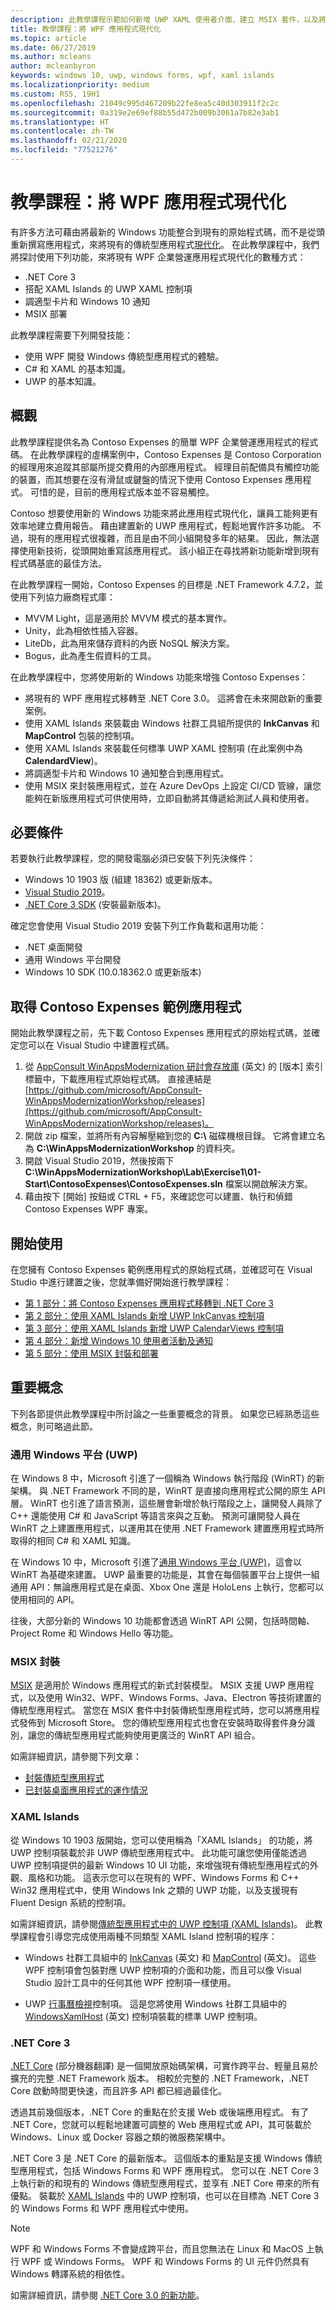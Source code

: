```yaml
---
description: 此教學課程示範如何新增 UWP XAML 使用者介面、建立 MSIX 套件，以及將其他新式元件併入您的 UWP 應用程式。
title: 教學課程：將 WPF 應用程式現代化
ms.topic: article
ms.date: 06/27/2019
ms.author: mcleans
author: mcleanbyron
keywords: windows 10, uwp, windows forms, wpf, xaml islands
ms.localizationpriority: medium
ms.custom: RS5, 19H1
ms.openlocfilehash: 21049c995d467209b22fe8ea5c40d303911f2c2c
ms.sourcegitcommit: 0a319e2e69ef88b55d472b009b3061a7b82e3ab1
ms.translationtype: HT
ms.contentlocale: zh-TW
ms.lasthandoff: 02/21/2020
ms.locfileid: "77521276"
---
```

# <a name="tutorial-modernize-a-wpf-app"></a>教學課程：將 WPF 應用程式現代化 

有許多方法可藉由將最新的 Windows 功能整合到現有的原始程式碼，而不是從頭重新撰寫應用程式，來將現有的傳統型應用程式[現代化](index.md)。 在此教學課程中，我們將探討使用下列功能，來將現有 WPF 企業營運應用程式現代化的數種方式：

* .NET Core 3
* 搭配 XAML Islands 的 UWP XAML 控制項
* 調適型卡片和 Windows 10 通知
* MSIX 部署

此教學課程需要下列開發技能：

* 使用 WPF 開發 Windows 傳統型應用程式的體驗。
* C# 和 XAML 的基本知識。
* UWP 的基本知識。

## <a name="overview"></a>概觀

此教學課程提供名為 Contoso Expenses 的簡單 WPF 企業營運應用程式的程式碼。 在此教學課程的虛構案例中，Contoso Expenses 是 Contoso Corporation 的經理用來追蹤其部屬所提交費用的內部應用程式。 經理目前配備具有觸控功能的裝置，而其想要在沒有滑鼠或鍵盤的情況下使用 Contoso Expenses 應用程式。 可惜的是，目前的應用程式版本並不容易觸控。

Contoso 想要使用新的 Windows 功能來將此應用程式現代化，讓員工能夠更有效率地建立費用報告。 藉由建置新的 UWP 應用程式，輕鬆地實作許多功能。 不過，現有的應用程式很複雜，而且是由不同小組開發多年的結果。 因此，無法選擇使用新技術，從頭開始重寫該應用程式。 該小組正在尋找將新功能新增到現有程式碼基底的最佳方法。

在此教學課程一開始，Contoso Expenses 的目標是 .NET Framework 4.7.2，並使用下列協力廠商程式庫：

* MVVM Light，這是適用於 MVVM 模式的基本實作。
* Unity，此為相依性插入容器。
* LiteDb，此為用來儲存資料的內嵌 NoSQL 解決方案。
* Bogus，此為產生假資料的工具。

在此教學課程中，您將使用新的 Windows 功能來增強 Contoso Expenses：

* 將現有的 WPF 應用程式移轉至 .NET Core 3.0。 這將會在未來開啟新的重要案例。
* 使用 XAML Islands 來裝載由 Windows 社群工具組所提供的 **InkCanvas** 和 **MapControl** 包裝的控制項。
* 使用 XAML Islands 來裝載任何標準 UWP XAML 控制項 (在此案例中為 **CalendardView**)。
* 將調適型卡片和 Windows 10 通知整合到應用程式。
* 使用 MSIX 來封裝應用程式，並在 Azure DevOps 上設定 CI/CD 管線，讓您能夠在新版應用程式可供使用時，立即自動將其傳遞給測試人員和使用者。

## <a name="prerequisites"></a>必要條件

若要執行此教學課程，您的開發電腦必須已安裝下列先決條件：

* Windows 10 1903 版 (組建 18362) 或更新版本。
* [Visual Studio 2019](https://www.visualstudio.com)。
* [.NET Core 3 SDK](https://dotnet.microsoft.com/download/dotnet-core/3.0) (安裝最新版本)。

確定您會使用 Visual Studio 2019 安裝下列工作負載和選用功能：

* .NET 桌面開發
* 通用 Windows 平台開發
* Windows 10 SDK (10.0.18362.0 或更新版本)

## <a name="get-the-contoso-expenses-sample-app"></a>取得 Contoso Expenses 範例應用程式

開始此教學課程之前，先下載 Contoso Expenses 應用程式的原始程式碼，並確定您可以在 Visual Studio 中建置程式碼。

1. 從 [AppConsult WinAppsModernization 研討會存放庫](https://github.com/Microsoft/AppConsult-WinAppsModernizationWorkshop) \(英文\) 的 [版本]  索引標籤中，下載應用程式原始程式碼。 直接連結是 [https://github.com/microsoft/AppConsult-WinAppsModernizationWorkshop/releases](https://github.com/microsoft/AppConsult-WinAppsModernizationWorkshop/releases)。
2. 開啟 zip 檔案，並將所有內容解壓縮到您的 **C:\\** 磁碟機根目錄。 它將會建立名為 **C:\WinAppsModernizationWorkshop** 的資料夾。
3. 開啟 Visual Studio 2019，然後按兩下 **C:\WinAppsModernizationWorkshop\Lab\Exercise1\01-Start\ContosoExpenses\ContosoExpenses.sln** 檔案以開啟解決方案。
4. 藉由按下 [開始]  按鈕或 CTRL + F5，來確認您可以建置、執行和偵錯 Contoso Expenses WPF 專案。

## <a name="get-started"></a>開始使用

在您擁有 Contoso Expenses 範例應用程式的原始程式碼，並確認可在 Visual Studio 中進行建置之後，您就準備好開始進行教學課程：

* [第 1 部分：將 Contoso Expenses 應用程式移轉到 .NET Core 3](modernize-wpf-tutorial-1.md)
* [第 2 部分：使用 XAML Islands 新增 UWP InkCanvas 控制項](modernize-wpf-tutorial-2.md)
* [第 3 部分：使用 XAML Islands 新增 UWP CalendarViews 控制項](modernize-wpf-tutorial-3.md)
* [第 4 部分：新增 Windows 10 使用者活動及通知](modernize-wpf-tutorial-4.md)
* [第 5 部分：使用 MSIX 封裝和部署](modernize-wpf-tutorial-5.md)

## <a name="important-concepts"></a>重要概念

下列各節提供此教學課程中所討論之一些重要概念的背景。 如果您已經熟悉這些概念，則可略過此節。

### <a name="universal-windows-platform-uwp"></a>通用 Windows 平台 (UWP)

在 Windows 8 中，Microsoft 引進了一個稱為 Windows 執行階段 (WinRT) 的新架構。 與 .NET Framework 不同的是，WinRT 是直接向應用程式公開的原生 API 層。 WinRT 也引進了語言預測，這些層會新增於執行階段之上，讓開發人員除了 C++ 還能使用 C# 和 JavaScript 等語言來與之互動。 預測可讓開發人員在 WinRT 之上建置應用程式，以運用其在使用 .NET Framework 建置應用程式時所取得的相同 C# 和 XAML 知識。 

在 Windows 10 中，Microsoft 引進了[通用 Windows 平台 (UWP)](/windows/uwp/get-started/universal-application-platform-guide)，這會以 WinRT 為基礎來建置。 UWP 最重要的功能是，其會在每個裝置平台上提供一組通用 API：無論應用程式是在桌面、Xbox One 還是 HoloLens 上執行，您都可以使用相同的 API。

往後，大部分新的 Windows 10 功能都會透過 WinRT API 公開，包括時間軸、Project Rome 和 Windows Hello 等功能。

### <a name="msix-packaging"></a>MSIX 封裝

[MSIX](/windows/msix/) 是適用於 Windows 應用程式的新式封裝模型。 MSIX 支援 UWP 應用程式，以及使用 Win32、WPF、Windows Forms、Java、Electron 等技術建置的傳統型應用程式。 當您在 MSIX 套件中封裝傳統型應用程式時，您可以將應用程式發佈到 Microsoft Store。 您的傳統型應用程式也會在安裝時取得套件身分識別，讓您的傳統型應用程式能夠使用更廣泛的 WinRT API 組合。

如需詳細資訊，請參閱下列文章：

* [封裝傳統型應用程式](/windows/uwp/porting/desktop-to-uwp-root)
* [已封裝桌面應用程式的運作情況](/windows/uwp/porting/desktop-to-uwp-behind-the-scenes)

### <a name="xaml-islands"></a>XAML Islands

從 Windows 10 1903 版開始，您可以使用稱為「XAML Islands」  的功能，將 UWP 控制項裝載於非 UWP 傳統型應用程式中。 此功能可讓您使用僅能透過 UWP 控制項提供的最新 Windows 10 UI 功能，來增強現有傳統型應用程式的外觀、風格和功能。 這表示您可以在現有的 WPF、Windows Forms 和 C++ Win32 應用程式中，使用 Windows Ink 之類的 UWP 功能，以及支援現有 Fluent Design 系統的控制項。

如需詳細資訊，請參閱[傳統型應用程式中的 UWP 控制項 (XAML Islands)](/windows/uwp/xaml-platform/xaml-host-controls)。 此教學課程會引導您完成使用兩種不同類型 XAML Island 控制項的程序：

* Windows 社群工具組中的 [InkCanvas](https://docs.microsoft.com/windows/communitytoolkit/controls/wpf-winforms/inkcanvas) \(英文\) 和 [MapControl](https://docs.microsoft.com/windows/communitytoolkit/controls/wpf-winforms/mapcontrol) \(英文\)。 這些 WPF 控制項會包裝對應 UWP 控制項的介面和功能，而且可以像 Visual Studio 設計工具中的任何其他 WPF 控制項一樣使用。

* UWP [行事曆檢視](/windows/uwp/design/controls-and-patterns/calendar-view)控制項。 這是您將使用 Windows 社群工具組中的 [WindowsXamlHost](https://docs.microsoft.com/windows/communitytoolkit/controls/wpf-winforms/windowsxamlhost) \(英文\) 控制項裝載的標準 UWP 控制項。

### <a name="net-core-3"></a>.NET Core 3

[.NET Core](https://docs.microsoft.com/dotnet/core/) \(部分機器翻譯\) 是一個開放原始碼架構，可實作跨平台、輕量且易於擴充的完整 .NET Framework 版本。 相較於完整的 .NET Framework，.NET Core 啟動時間更快速，而且許多 API 都已經過最佳化。

透過其前幾個版本，.NET Core 的重點在於支援 Web 或後端應用程式。 有了 .NET Core，您就可以輕鬆地建置可調整的 Web 應用程式或 API，其可裝載於 Windows、Linux 或 Docker 容器之類的微服務架構中。

.NET Core 3 是 .NET Core 的最新版本。 這個版本的重點是支援 Windows 傳統型應用程式，包括 Windows Forms 和 WPF 應用程式。 您可以在 .NET Core 3 上執行新的和現有的 Windows 傳統型應用程式，並享有 .NET Core 帶來的所有優點。 裝載於 [XAML Islands](xaml-islands.md) 中的 UWP 控制項，也可以在目標為 .NET Core 3 的 Windows Forms 和 WPF 應用程式中使用。

> [!NOTE]
> WPF 和 Windows Forms 不會變成跨平台，而且您無法在 Linux 和 MacOS 上執行 WPF 或 Windows Forms。 WPF 和 Windows Forms 的 UI 元件仍然具有 Windows 轉譯系統的相依性。

如需詳細資訊，請參閱 [.NET Core 3.0 的新功能](https://docs.microsoft.com/dotnet/core/whats-new/dotnet-core-3-0)。
